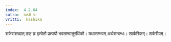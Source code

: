 ```yaml
---
index:  4.2.84
sutra:  ठक्छौ च
vritti:  kashika 
---
```


शर्कराशब्दात् ठक् छ इत्येतौ प्रत्ययौ भवतश्चातुरर्थिकौ। यथासम्भवम् अर्थसम्बन्धः। शार्करिकम्। शर्करीयम्।

